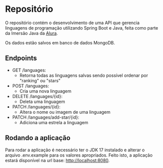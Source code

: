 # Repositório

O repositório contém o desenvolvimento de uma API que gerencia linguagens de programação utilizando Spring Boot e Java, feita como parte da Imersão Java da [Alura](https://www.alura.com.br).

Os dados estão salvos em banco de dados MongoDB.

## Endpoints

- GET /languages:
  - Retorna todas as linguagens salvas sendo possível ordenar por "ranking" ou "stars"
- POST /languages:
  - Cria uma nova linguagem
- DELETE /languages/{id}:
  - Deleta uma linguagem
- PATCH /languages/{id}:
  - Altera o nome ou imagem de uma linguagem
- PATCH /languages/add-star/{id}:
  - Adiciona uma estrela a linguagem

## Rodando a aplicação

Para rodar a aplicação é necessário ter o JDK 17 instalado e alterar o arquivo .env.example para os valores apropriados.
Feito isto, a aplicação estará disponível na url base: [http://localhost:8080](http://localhost:8080).
